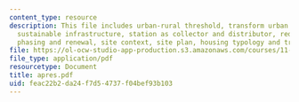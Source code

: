 ```yaml
---
content_type: resource
description: This file includes urban-rural threshold, transform urban and rural lifestyles,
  sustainable infrastructure, station as collector and distributor, redefine the axis,
  phasing and renewal, site context, site plan, housing typology and transport station.
file: https://ol-ocw-studio-app-production.s3.amazonaws.com/courses/11-307-beijing-urban-design-studio-summer-2006/feac22b2da24f7d54737f04bef93b103_apres.pdf
file_type: application/pdf
resourcetype: Document
title: apres.pdf
uid: feac22b2-da24-f7d5-4737-f04bef93b103
---
```

